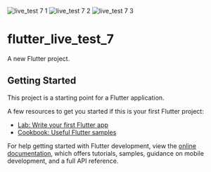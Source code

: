 ![live_test 7 1](https://github.com/moniruzzaman76/Flutter-Live-Test/assets/107347380/8440a45b-a0ba-4f39-9707-5f99212c90d8)
![live_test 7 2](https://github.com/moniruzzaman76/Flutter-Live-Test/assets/107347380/553d7f33-dd04-42e4-8039-8a699768c1b2)
![live_test 7 3](https://github.com/moniruzzaman76/Flutter-Live-Test/assets/107347380/3bdfe996-c78a-4a32-b289-07ba8b9667ac)



# flutter_live_test_7

A new Flutter project.

## Getting Started

This project is a starting point for a Flutter application.

A few resources to get you started if this is your first Flutter project:

- [Lab: Write your first Flutter app](https://docs.flutter.dev/get-started/codelab)
- [Cookbook: Useful Flutter samples](https://docs.flutter.dev/cookbook)

For help getting started with Flutter development, view the
[online documentation](https://docs.flutter.dev/), which offers tutorials,
samples, guidance on mobile development, and a full API reference.
